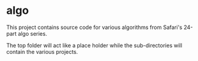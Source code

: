 # algo

This project contains source code for various algorithms from Safari's 24-part algo series.

The top folder will act like a place holder while the sub-directories will contain the various projects.